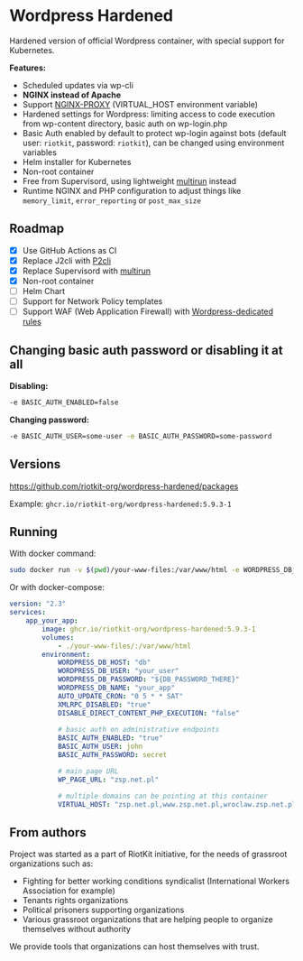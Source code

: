 Wordpress Hardened
==================

Hardened version of official Wordpress container, with special support for Kubernetes.

**Features:**
- Scheduled updates via wp-cli
- **NGINX instead of Apache**
- Support [NGINX-PROXY](https://github.com/nginx-proxy/nginx-proxy) (VIRTUAL_HOST environment variable)
- Hardened settings for Wordpress: limiting access to code execution from wp-content directory, basic auth on wp-login.php
- Basic Auth enabled by default to protect wp-login against bots (default user: `riotkit`, password: `riotkit`), can be changed using environment variables
- Helm installer for Kubernetes
- Non-root container
- Free from Supervisord, using lightweight [multirun](https://github.com/nicolas-van/multirun) instead
- Runtime NGINX and PHP configuration to adjust things like `memory_limit`, `error_reporting` or `post_max_size`

Roadmap
-------

- [x] Use GitHub Actions as CI
- [x] Replace J2cli with [P2cli](https://github.com/wrouesnel/p2cli)
- [x] Replace Supervisord with [multirun](https://github.com/nicolas-van/multirun)
- [x] Non-root container
- [ ] Helm Chart
- [ ] Support for Network Policy templates
- [ ] Support WAF (Web Application Firewall) with [Wordpress-dedicated rules](https://github.com/Rev3rseSecurity/wordpress-modsecurity-ruleset)

Changing basic auth password or disabling it at all
---------------------------------------------------

**Disabling:**

```bash
-e BASIC_AUTH_ENABLED=false
```

**Changing password:**

```bash
-e BASIC_AUTH_USER=some-user -e BASIC_AUTH_PASSWORD=some-password
```

Versions
--------

https://github.com/riotkit-org/wordpress-hardened/packages

Example: `ghcr.io/riotkit-org/wordpress-hardened:5.9.3-1`

Running
-------

With docker command:

```bash
sudo docker run -v $(pwd)/your-www-files:/var/www/html -e WORDPRESS_DB_HOST=... -e WORDPRESS_DB_USER=... -e WORDPRESS_DB_PASSWORD=... -e WORDPRESS_DB_NAME=... -p 80:80 ghcr.io/riotkit-org/wordpress-hardened:5.9.3-1
```

Or with docker-compose:

```yaml
version: "2.3"
services:
    app_your_app:
        image: ghcr.io/riotkit-org/wordpress-hardened:5.9.3-1
        volumes:
            - ./your-www-files/:/var/www/html
        environment:
            WORDPRESS_DB_HOST: "db"
            WORDPRESS_DB_USER: "your_user"
            WORDPRESS_DB_PASSWORD: "${DB_PASSWORD_THERE}"
            WORDPRESS_DB_NAME: "your_app"
            AUTO_UPDATE_CRON: "0 5 * * SAT"
            XMLRPC_DISABLED: "true"
            DISABLE_DIRECT_CONTENT_PHP_EXECUTION: "false"
          
            # basic auth on administrative endpoints
            BASIC_AUTH_ENABLED: "true"
            BASIC_AUTH_USER: john
            BASIC_AUTH_PASSWORD: secret

            # main page URL
            WP_PAGE_URL: "zsp.net.pl"

            # multiple domains can be pointing at this container
            VIRTUAL_HOST: "zsp.net.pl,www.zsp.net.pl,wroclaw.zsp.net.pl,wwww.wroclaw.zsp.net.pl"

```

From authors
------------

Project was started as a part of RiotKit initiative, for the needs of grassroot organizations such as:

- Fighting for better working conditions syndicalist (International Workers Association for example)
- Tenants rights organizations
- Political prisoners supporting organizations
- Various grassroot organizations that are helping people to organize themselves without authority

We provide tools that organizations can host themselves with trust.
